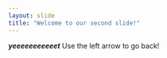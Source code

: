 ```yaml
---
layout: slide
title: "Welcome to our second slide!"
---
```

***yeeeeeeeeeeet***
Use the left arrow to go back!
